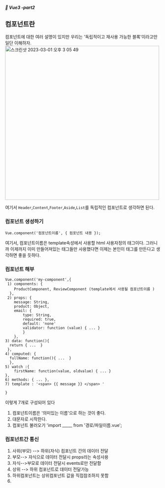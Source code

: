 ##### :cactus: Vue3 -part2

## 컴포넌트란
컴포넌트에 대한 여러 설명이 있지만 우리는 '독립적이고 재사용 가능한 블록'이라고만 일단 이해하자.  
<img width="500" alt="스크린샷 2023-03-01 오후 3 05 49" src="https://user-images.githubusercontent.com/48478079/222058461-95eed3d6-8ebc-4e83-ad8d-ba7bb1e0c69c.png">

여기서 ``` Header ```,``` Content ```,``` Footer ```,``` Aside ```,``` List ```를 독립적인 컴포넌트로 생각하면 된다.


### 컴포넌트 생성하기
```
Vue.component('컴포넌트이름', { 컴포넌트 내용 }); 
```
여기서, 컴포넌트이름은 template속성에서 사용할 html 사용자정의 태그이다. 그러니까 이제까지 이미 만들어져있는 태그들만 사용했다면 이제는 본인이 태그를 만든다고 생각하면 좋을 듯하다.

### 컴포넌트 해부
```
Vue.component('my-component',{
 1) components: {
    ProductComponent, ReviewComponent (template에서 사용될 컴포넌트이름 )
  },
 2) props: {
    message: String,
    product: Object,
    email: {
        type: String,
        required: true,
        default: 'none'
        validator: function (value) { ... }
        }
    },
3) data: function(){
  return { ...  }
 },
4) computed: {
  fullName: function(){ ...  } 
  },
5) watch :{
    firstName: function(value, oldvalue) { ... }
},
6) methods: { ... },
7) template : '<span> {{ message }} </span> '

}

```
이렇게 7개로 구성되어 있다




1. 컴포넌트이름은 '의미있는 이름'으로 하는 것이 좋다.   
2. 대문자로 시작한다.   
3. 컴포넌트 불러오기 'import _____ from '경로/파일이름.vue';


### 컴포넌트간 통신
1. 사위(부모) --> 하위(자식) 컴포넌트 간의 데이터 전달
2. 부모--> 자식으로 데이터 전달시 props라는 속성사용
3. 자식-->부모로 데이터 전달시 events로만 전달함
4. 상위 --> 하위 컴포넌트로 데이터 전달가능
5. 하위컴포넌트는 상위컴포넌트 값을 직접참조하지 못함
6. 

